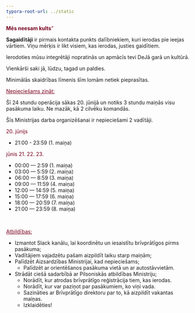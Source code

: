 ```yaml
---
typora-root-url: ../static
---
```


<span style="color:#77011e;">**Mēs neesam kults**”</span>

**Sagaidītāji** ir pirmais kontakta punkts dalībniekiem, kuri ierodas pie ieejas vārtiem. Viņu mērķis ir likt visiem, kas ierodas, justies gaidītiem.

Ierodoties mūsu integrētāji nopratinās un apmācīs tevi DeJā  garā un kultūrā.

Vienkārši saki jā, lūdzu, tagad un paldies.

Minimālās skaidrības līmenis šīm lomām netiek pieprasītas.



<span style="color:#77011e;"><u>Nepieciešams zināt:</u></span>

Šī 24 stundu operācija sākas 20. jūnijā un notiks 3 stundu maiņās visu pasākuma laiku. Ne mazāk, kā 2 cilvēku komandās.

Šīs Ministrijas darba organizēšanai ir nepieciešami 2 vadītāji.



<span style="color:#77011e;">20. jūnijs</span>

- 21:00 - 23:59 (1. maiņa)

<span style="color:#77011e;">jūnis 21. 22. 23.</span>

- 00:00 — 2:59 (1. maiņa)
- 03:00 — 5:59 (2. maiņa)
- 06:00 — 8:59 (3. maiņa)
- 09:00 — 11:59 (4. maiņa)
- 12:00 — 14:59 (5. maiņa)
- 15:00 — 17:59 (6. maiņa)
- 18:00 — 20:59 (7. maiņa)
- 21:00 — 23:59 (8. maiņa)

​

<span style="color:#77011e;"><u>Atbildības:</u></span>

- Izmantot Slack kanālu, lai koordinētu un iesaistītu brīvprātīgos pirms pasākuma;
- Vadītājiem vajadzētu pašam aizpildīt laiku starp maiņām;
- Palīdzēt Aizsardzības Ministrijai, kad nepieciešams;
  - Palīdzēt ar orientēšanos pasākuma vietā un ar autostāvvietām.
- Strādāt ciešā sadarbībā ar Pilsoniskās atbildības Ministriju;
  - Norādīt, kur atrodas brīvprātīgo reģistrācija tiem, kas ierodas.
  - Norādīt, kur var paziņot par pasākumiem, ko viņi vada.
  - Sazināties ar Brīvprātīgo direktoru par to, kā aizpildīt vakantas maiņas.
  - Izklaidēties!